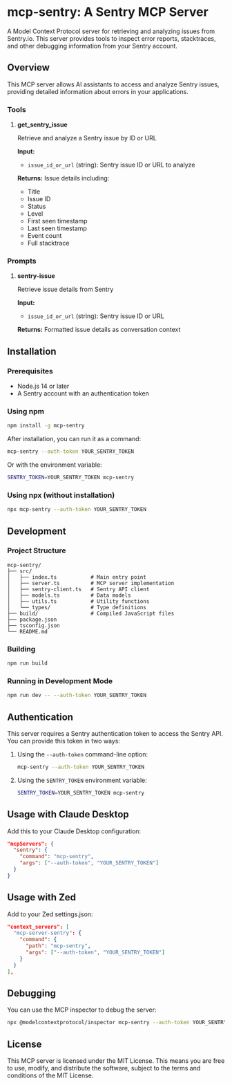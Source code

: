 # mcp-sentry: A Sentry MCP Server

A Model Context Protocol server for retrieving and analyzing issues from Sentry.io. This server provides tools to inspect error reports, stacktraces, and other debugging information from your Sentry account.

## Overview

This MCP server allows AI assistants to access and analyze Sentry issues, providing detailed information about errors in your applications.

### Tools

1. **get_sentry_issue**

   Retrieve and analyze a Sentry issue by ID or URL

   **Input:**
   - `issue_id_or_url` (string): Sentry issue ID or URL to analyze

   **Returns:** Issue details including:
   - Title
   - Issue ID
   - Status
   - Level
   - First seen timestamp
   - Last seen timestamp
   - Event count
   - Full stacktrace

### Prompts

1. **sentry-issue**

   Retrieve issue details from Sentry

   **Input:**
   - `issue_id_or_url` (string): Sentry issue ID or URL

   **Returns:** Formatted issue details as conversation context

## Installation

### Prerequisites

- Node.js 14 or later
- A Sentry account with an authentication token

### Using npm

```bash
npm install -g mcp-sentry
```

After installation, you can run it as a command:

```bash
mcp-sentry --auth-token YOUR_SENTRY_TOKEN
```

Or with the environment variable:

```bash
SENTRY_TOKEN=YOUR_SENTRY_TOKEN mcp-sentry
```

### Using npx (without installation)

```bash
npx mcp-sentry --auth-token YOUR_SENTRY_TOKEN
```

## Development

### Project Structure

```
mcp-sentry/
├── src/
│   ├── index.ts           # Main entry point
│   ├── server.ts          # MCP server implementation
│   ├── sentry-client.ts   # Sentry API client
│   ├── models.ts          # Data models
│   ├── utils.ts           # Utility functions
│   └── types/             # Type definitions
├── build/                 # Compiled JavaScript files
├── package.json
├── tsconfig.json
└── README.md
```

### Building

```bash
npm run build
```

### Running in Development Mode

```bash
npm run dev -- --auth-token YOUR_SENTRY_TOKEN
```

## Authentication

This server requires a Sentry authentication token to access the Sentry API. You can provide this token in two ways:

1. Using the `--auth-token` command-line option:
   ```bash
   mcp-sentry --auth-token YOUR_SENTRY_TOKEN
   ```

2. Using the `SENTRY_TOKEN` environment variable:
   ```bash
   SENTRY_TOKEN=YOUR_SENTRY_TOKEN mcp-sentry
   ```

## Usage with Claude Desktop

Add this to your Claude Desktop configuration:

```json
"mcpServers": {
  "sentry": {
    "command": "mcp-sentry",
    "args": ["--auth-token", "YOUR_SENTRY_TOKEN"]
  }
}
```

## Usage with Zed

Add to your Zed settings.json:

```json
"context_servers": [
  "mcp-server-sentry": {
    "command": {
      "path": "mcp-sentry",
      "args": ["--auth-token", "YOUR_SENTRY_TOKEN"]
    }
  }
],
```

## Debugging

You can use the MCP inspector to debug the server:

```bash
npx @modelcontextprotocol/inspector mcp-sentry --auth-token YOUR_SENTRY_TOKEN
```

## License

This MCP server is licensed under the MIT License. This means you are free to use, modify, and distribute the software, subject to the terms and conditions of the MIT License.
